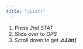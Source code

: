 ```yaml
---
title: "△List("
---
```


1. Press *2nd STAT*
2. Slide over to *OPS*
3. Scroll down to get ***△List(***
